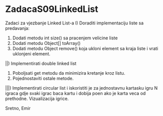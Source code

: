 # ZadacaS09LinkedList

Zadaci za vjezbanje Linked List-a
I) Doraditi implementaciju liste sa predavanja:
1. Dodati metodu int size() sa pracenjem velicine liste
2. Dodati metodu Object[] toArray()
3. Dodati metodu Object remove() koja ukloni element sa kraja liste i vrati uklonjeni element.

||) Implementirati double linked list
1. Poboljsati get metodu da minimizira kretanje kroz listu.
2. Pojednostaviti ostale metode.

|||) Implementirati circular list i iskoristiti je za jednostavnu kartasku igru N igraca gdje svaki igrac baca kartu
i dobija poen ako je karta veca od prethodne. Vizualizacija igrice.

Sretno,
Emir
